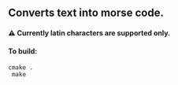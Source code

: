 ## Converts text into morse code.
#### :warning:  Currently latin characters are supported only.

#### To build: 
<code>cmake . </code> <br>
<code> make </code> <br>
